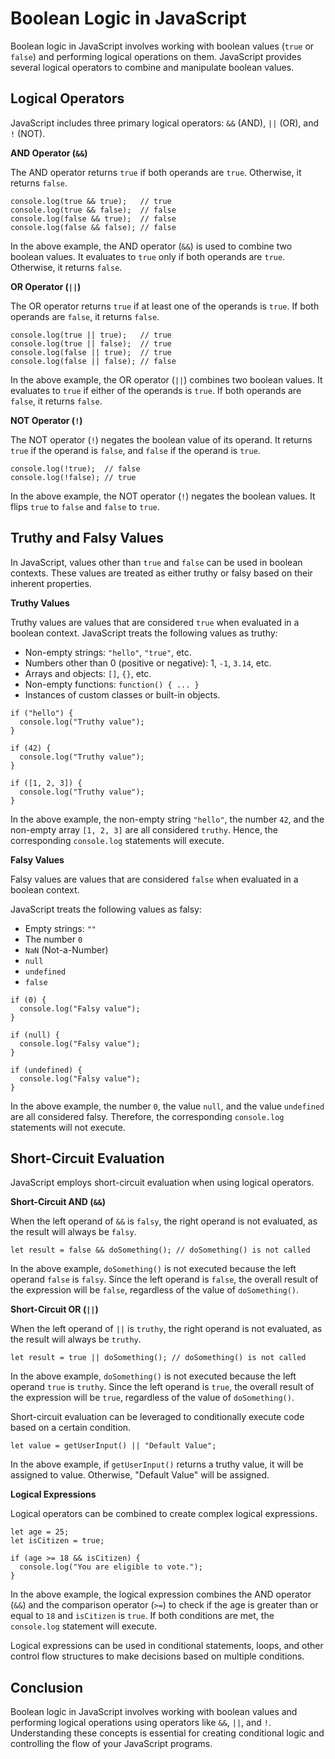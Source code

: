 # **Boolean Logic in JavaScript**

Boolean logic in JavaScript involves working with boolean values (`true` or `false`) and performing logical operations on them. JavaScript provides several logical operators to combine and manipulate boolean values.

## **Logical Operators**

JavaScript includes three primary logical operators: `&&` (AND), `||` (OR), and `!` (NOT).

**AND Operator (`&&`)**

The AND operator returns `true` if both operands are `true`. Otherwise, it returns `false`.

```
console.log(true && true);   // true
console.log(true && false);  // false
console.log(false && true);  // false
console.log(false && false); // false
```

In the above example, the AND operator (`&&`) is used to combine two boolean values. It evaluates to `true` only if both operands are `true`. Otherwise, it returns `false`.

**OR Operator (`||`)**

The OR operator returns `true` if at least one of the operands is `true`. If both operands are `false`, it returns `false`.

```
console.log(true || true);   // true
console.log(true || false);  // true
console.log(false || true);  // true
console.log(false || false); // false
```

In the above example, the OR operator (`||`) combines two boolean values. It evaluates to `true` if either of the operands is `true`. If both operands are `false`, it returns `false`.

**NOT Operator (`!`)**

The NOT operator (`!`) negates the boolean value of its operand. It returns `true` if the operand is `false`, and `false` if the operand is `true`.

```
console.log(!true);  // false
console.log(!false); // true
```

In the above example, the NOT operator (`!`) negates the boolean values. It flips `true` to `false` and `false` to `true`.

## **Truthy and Falsy Values**

In JavaScript, values other than `true` and `false` can be used in boolean contexts. These values are treated as either truthy or falsy based on their inherent properties.

**Truthy Values**

Truthy values are values that are considered `true` when evaluated in a boolean context. JavaScript treats the following values as truthy:

* Non-empty strings: `"hello"`, `"true"`, etc.
* Numbers other than 0 (positive or negative): 1, `-1`, `3.14`, etc.
* Arrays and objects: `[]`, `{}`, etc.
* Non-empty functions: `function() { ... }`
* Instances of custom classes or built-in objects.

```
if ("hello") {
  console.log("Truthy value");
}

if (42) {
  console.log("Truthy value");
}

if ([1, 2, 3]) {
  console.log("Truthy value");
}
```

In the above example, the non-empty string `"hello"`, the number `42`, and the non-empty array `[1, 2, 3]` are all considered `truthy`. Hence, the corresponding `console.log` statements will execute.

**Falsy Values**

Falsy values are values that are considered `false` when evaluated in a boolean context. 

JavaScript treats the following values as falsy:

* Empty strings: `""`
* The number `0`
* `NaN` (Not-a-Number)
* `null`
* `undefined`
* `false`

```
if (0) {
  console.log("Falsy value");
}

if (null) {
  console.log("Falsy value");
}

if (undefined) {
  console.log("Falsy value");
}
```

In the above example, the number `0`, the value `null`, and the value `undefined` are all considered falsy. Therefore, the corresponding `console.log` statements will not execute.

## **Short-Circuit Evaluation**

JavaScript employs short-circuit evaluation when using logical operators.

**Short-Circuit AND (`&&`)**

When the left operand of `&&` is `falsy`, the right operand is not evaluated, as the result will always be `falsy`.

```
let result = false && doSomething(); // doSomething() is not called
```

In the above example, `doSomething()` is not executed because the left operand `false` is `falsy`. Since the left operand is `false`, the overall result of the expression will be `false`, regardless of the value of `doSomething()`.

**Short-Circuit OR (`||`)**

When the left operand of `||` is `truthy`, the right operand is not evaluated, as the result will always be `truthy`.

```
let result = true || doSomething(); // doSomething() is not called
```

In the above example, `doSomething()` is not executed because the left operand `true` is `truthy`. Since the left operand is `true`, the overall result of the expression will be `true`, regardless of the value of `doSomething()`.

Short-circuit evaluation can be leveraged to conditionally execute code based on a certain condition.

```
let value = getUserInput() || "Default Value";
```

In the above example, if `getUserInput()` returns a truthy value, it will be assigned to value. Otherwise, "Default Value" will be assigned.

**Logical Expressions**

Logical operators can be combined to create complex logical expressions.

```
let age = 25;
let isCitizen = true;

if (age >= 18 && isCitizen) {
  console.log("You are eligible to vote.");
}
```

In the above example, the logical expression combines the AND operator (`&&`) and the comparison operator (`>=`) to check if the age is greater than or equal to `18` and `isCitizen` is `true`. If both conditions are met, the `console.log` statement will execute.

Logical expressions can be used in conditional statements, loops, and other control flow structures to make decisions based on multiple conditions.

## **Conclusion**

Boolean logic in JavaScript involves working with boolean values and performing logical operations using operators like `&&`, `||`, and `!`. Understanding these concepts is essential for creating conditional logic and controlling the flow of your JavaScript programs.
